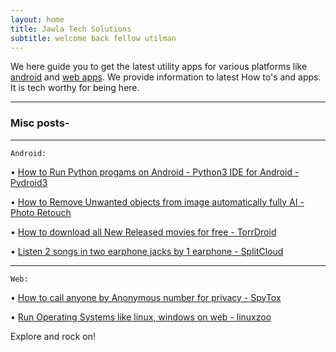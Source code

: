 ```yaml
---
layout: home
title: Jawla Tech Solutions
subtitle: welcome back fellow utilman
---
```

We here guide you to get the latest utility apps for various platforms like [android](https://android.jawlatech.ml/) and [web apps](https://web.jawlatech.ml/).
We provide information to latest How to's and apps. It is tech worthy for being here.

------------------------------------------------


### Misc posts-

---

`` Android: ``

• [How to Run Python progams on Android - Python3 IDE for Android - Pydroid3](https://android.jawlatech.ml/run-python-programs-on-android-ide-pydroid/)

• [How to Remove Unwanted objects from image automatically fully AI - Photo Retouch](https://android.jawlatech.ml/remove-unwanted-objects-from-image-automatically-fully-ai-retouch/)

• [How to download all New Released movies for free - TorrDroid](https://android.jawlatech.ml/download-movies-for-free-in-android-torrdroid/)

• [Listen 2 songs in two earphone jacks by 1 earphone - SplitCloud](https://android.jawlatech.ml/listen-2-songs-in-two-earphone-jacks-in-1-earphone-splitcloud/)


---

`` Web: ``


• [How to call anyone by Anonymous number for privacy - SpyTox](https://web.jawlatech.ml/call-anyone-by-anonymous-number-for-privacy-spytox/)

• [Run Operating Systems like linux, windows on web - linuxzoo](https://web.jawlatech.ml/run-os-linux-windows-from-browser-linuxzoo/)


Explore and rock on!
